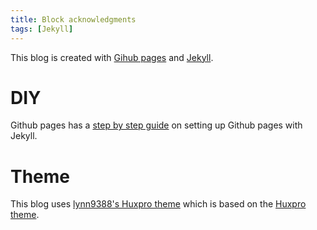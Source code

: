 ```yaml
---
title: Block acknowledgments
tags: [Jekyll]
---
```


This blog is created with [Gihub pages](https://pages.github.com/) and
[Jekyll](https://jekyllrb.com/).

# DIY

Github pages has a 
[step by step guide](https://docs.github.com/en/pages/setting-up-a-github-pages-site-with-jekyll)
on setting up Github pages with Jekyll.

# Theme

This blog uses [lynn9388's Huxpro theme](https://github.com/lynn9388/huxpro)
which is based on the  [Huxpro theme](https://github.com/Huxpro/huxpro.github.io). 
